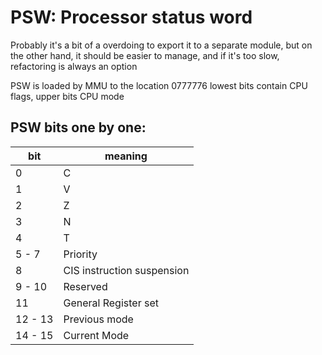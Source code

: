 # PSW: Processor status word 
Probably it's a bit of a overdoing to export it to a  separate module, 
but on the other hand, it should be easier to manage, and if it's too slow,
refactoring is always an option

PSW is loaded by MMU to the location 0777776
lowest bits contain CPU flags, upper bits CPU mode

## PSW bits one by one:

|bit|meaning|
|---|-------|
| 0 | C |
| 1 | V |
| 2 | Z |
| 3 | N |
| 4 | T |
| 5 - 7 | Priority |
| 8 | CIS instruction suspension |
| 9 - 10| Reserved|
|11 | General Register set |
| 12 - 13 | Previous mode |
| 14 - 15 | Current Mode |
